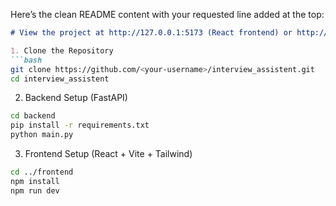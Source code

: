Here’s the clean README content with your requested line added at the top:

````markdown
# View the project at http://127.0.0.1:5173 (React frontend) or http://127.0.0.1:8000 (FastAPI backend)

1. Clone the Repository
```bash
git clone https://github.com/<your-username>/interview_assistent.git
cd interview_assistent
````

2. Backend Setup (FastAPI)

```bash
cd backend
pip install -r requirements.txt
python main.py
```
3. Frontend Setup (React + Vite + Tailwind)

```bash
cd ../frontend
npm install
npm run dev
```

